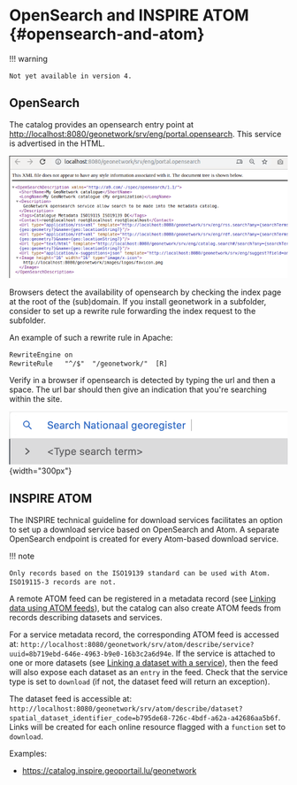# OpenSearch and INSPIRE ATOM {#opensearch-and-atom}

!!! warning

    Not yet available in version 4.


## OpenSearch

The catalog provides an opensearch entry point at <http://localhost:8080/geonetwork/srv/eng/portal.opensearch>. This service is advertised in the HTML.

![](img/opensearch.png)

Browsers detect the availability of opensearch by checking the index page at the root of the (sub)domain. If you install geonetwork in a subfolder, consider to set up a rewrite rule forwarding the index request to the subfolder.

An example of such a rewrite rule in Apache:

``` text
RewriteEngine on
RewriteRule   "^/$"  "/geonetwork/"  [R]
```

Verify in a browser if opensearch is detected by typing the url and then a space. The url bar should then give an indication that you're searching within the site.

![](img/opensearch-in-browser.png){width="300px"}

## INSPIRE ATOM

The INSPIRE technical guideline for download services facilitates an option to set up a download service based on OpenSearch and Atom. A separate OpenSearch endpoint is created for every Atom-based download service.

!!! note

    Only records based on the ISO19139 standard can be used with Atom. ISO19115-3 records are not.


A remote ATOM feed can be registered in a metadata record (see [Linking data using ATOM feeds](../user-guide/associating-resources/linking-online-resources.md#linking-data-using-atom-feed)), but the catalog can also create ATOM feeds from records describing datasets and services.

For a service metadata record, the corresponding ATOM feed is accessed at: `http://localhost:8080/geonetwork/srv/atom/describe/service?uuid=8b719ebd-646e-4963-b9e0-16b3c2a6d94e`. If the service is attached to one or more datasets (see [Linking a dataset with a service](../user-guide/associating-resources/linking-dataset-or-service.md)), then the feed will also expose each dataset as an `entry` in the feed. Check that the service type is set to `download` (if not, the dataset feed will return an exception).

The dataset feed is accessible at: `http://localhost:8080/geonetwork/srv/atom/describe/dataset?spatial_dataset_identifier_code=b795de68-726c-4bdf-a62a-a42686aa5b6f`. Links will be created for each online resource flagged with a `function` set to `download`.

Examples:

-   <https://catalog.inspire.geoportail.lu/geonetwork>
